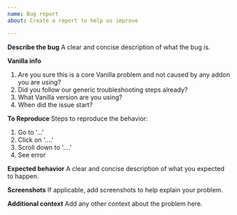 ```yaml
---
name: Bug report
about: Create a report to help us improve

---
```


**Describe the bug**
A clear and concise description of what the bug is.

**Vanilla info**
1. Are you sure this is a core Vanilla problem and not caused by any addon you are using?
2. Did you follow our generic troubleshooting steps already?
3. What Vanilla version are you using?
4. When did the issue start?

**To Reproduce**
Steps to reproduce the behavior:
1. Go to '...'
2. Click on '....'
3. Scroll down to '....'
4. See error

**Expected behavior**
A clear and concise description of what you expected to happen.

**Screenshots**
If applicable, add screenshots to help explain your problem.

**Additional context**
Add any other context about the problem here.
